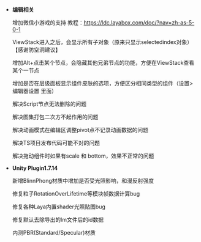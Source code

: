 
- **编辑相关**

  增加微信小游戏的支持 教程：https://ldc.layabox.com/doc/?nav=zh-as-5-0-1

  ViewStack进入之后，会显示所有子对象（原来只显示selectedindex对象）【感谢防空洞建议】

  增加Alt+点击某个节点，会隐藏其他兄弟节点的功能，方便在ViewStack查看某个一节点

  增加是否在层级面板显示组件皮肤的选项，方便区分相同类型的组件（设置>编辑器设置 里面）

  解决Script节点无法删除的问题

  解决图集打包二次方不起作用的问题

  解决动画模式在编辑区调整pivot点不记录动画数据的问题

  解决TS项目发布代码可能不对的问题

  解决拖动组件时如果有scale 和 bottom，效果不正常的问题


- **Unity Plugin1.7.14**

  新增BlinnPhong材质中增加是否受光照影响，和漫反射强度

  修复粒子RotationOverLifetime等模块帧数据计算bug

  修复各种Laya内置shader光照贴图bug

  修复默认去除导出的lm文件后的id数据

  内测PBR(Standard/Specular)材质
